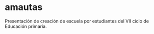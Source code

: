 # amautas
Presentación  de creación de escuela por estudiantes del VII ciclo de Educación primaria. 


